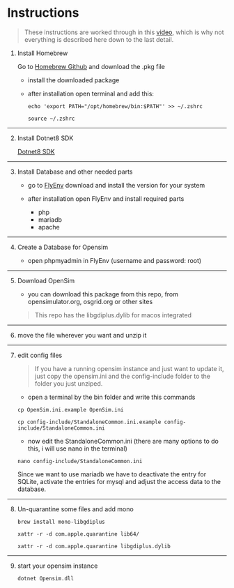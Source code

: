 # Instructions

> These instructions are worked through in this [video](https://youtu.be/f09Hq6PxaRQ), which is why not everything is described here down to the last detail.

1. Install Homebrew

    Go to [Homebrew Github](https://github.com/Homebrew/brew/releases/) and download the .pkg file

    - install the downloaded package
    - after installation open terminal and add this:
        
        ```
        echo 'export PATH="/opt/homebrew/bin:$PATH"' >> ~/.zshrc
        ```

        ```
        source ~/.zshrc
        ```

---

2. Install Dotnet8 SDK

    [Dotnet8 SDK](https://dotnet.microsoft.com/en-us/download/dotnet/8.0)

---

3. Install Database and other needed parts

    - go to [FlyEnv](https://flyenv.com/download.html) download and install the version for your system

    - after installation open FlyEnv and install required parts
        + php
        + mariadb
        + apache

---

4. Create a Database for Opensim

    - open phpmyadmin in FlyEnv (username and password: root)

---

5. Download OpenSim

    - you can download this package from this repo, from opensimulator.org, osgrid.org or other sites

    > This repo has the libgdiplus.dylib for macos integrated

---

6. move the file wherever you want and unzip it

---

7. edit config files

    > If you have a running opensim instance and just want to update it, just copy the opensim.ini and the config-include folder to the folder you just unziped.
    
    - open a terminal by the bin folder and write this commands

    ```
    cp OpenSim.ini.example OpenSim.ini
    ```

    ```
    cp config-include/StandaloneCommon.ini.example config-include/StandaloneCommon.ini
    ```

    - now edit the StandaloneCommon.ini (there are many options to do this, i will use nano in the terminal)

    ```
    nano config-include/StandaloneCommon.ini
    ````

    Since we want to use mariadb we have to deactivate the entry for SQLite, activate the entries for mysql and adjust the access data to the database.

---

8. Un-quarantine some files and add mono

    ```
    brew install mono-libgdiplus
    ```

    ```
    xattr -r -d com.apple.quarantine lib64/
    ```
    ```
    xattr -r -d com.apple.quarantine libgdiplus.dylib
    ```
---

9. start your opensim instance

    ```
    dotnet Opensim.dll
    ```
